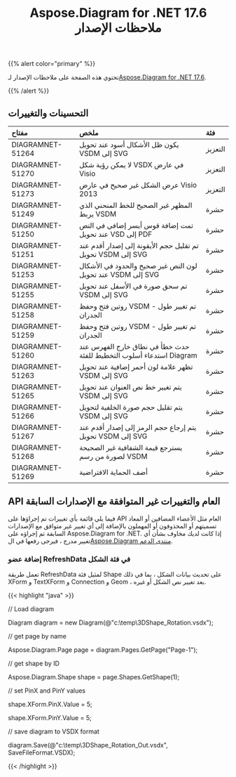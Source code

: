 ﻿---
title: Aspose.Diagram for .NET 17.6 ملاحظات الإصدار
type: docs
weight: 70
url: /ar/net/aspose-diagram-for-net-17-6-release-notes/
---
{{% alert color="primary" %}} 

 تحتوي هذه الصفحة على ملاحظات الإصدار لـ[Aspose.Diagram for .NET 17.6](https://www.nuget.org/packages/Aspose.Diagram/17.6.0).

{{% /alert %}} 
## **التحسينات والتغييرات**

|**مفتاح**|**ملخص**|**فئة**|
|:- |:- |:- |
|DIAGRAMNET-51264|يكون ظل الأشكال أسود عند تحويل VSDM إلى SVG|التعزيز|
|DIAGRAMNET-51270|لا يمكن رؤية شكل VSDX في عارض Visio|التعزيز|
|DIAGRAMNET-51273|عرض الشكل غير صحيح في عارض Visio 2013|التعزيز|
|DIAGRAMNET-51249|المظهر غير الصحيح للخط المنحني الذي يربط VSDM|حشرة|
|DIAGRAMNET-51250|تمت إضافة قوس أيسر إضافي في النص عند تحويل VSD إلى PDF|حشرة|
|DIAGRAMNET-51251|تم تقليل حجم الأيقونة إلى إصدار أقدم عند تحويل VSDM إلى SVG|حشرة|
|DIAGRAMNET-51253|لون النص غير صحيح والحدود في الأشكال عند تحويل VSDM إلى SVG|حشرة|
|DIAGRAMNET-51255|تم سحق صورة في الأسفل عند تحويل VSDM إلى SVG|حشرة|
|DIAGRAMNET-51258|روتين فتح وحفظ VSDM - تم تغيير طول الجدران|حشرة|
|DIAGRAMNET-51259|روتين فتح وحفظ VSDM - تم تغيير طول الجدران|حشرة|
|DIAGRAMNET-51260|حدث خطأ في نطاق خارج الفهرس عند استدعاء أسلوب التخطيط للفئة Diagram|حشرة|
|DIAGRAMNET-51263|تظهر علامة لون أحمر إضافية عند تحويل VSDM إلى SVG|حشرة|
|DIAGRAMNET-51265|يتم تغيير خط نص العنوان عند تحويل VSDM إلى SVG|حشرة|
|DIAGRAMNET-51266|يتم تقليل حجم صورة الخلفية لتحويل VSDM إلى SVG|حشرة|
|DIAGRAMNET-51267|يتم إرجاع حجم الرمز إلى إصدار أقدم عند تحويل VSDM إلى SVG|حشرة|
|DIAGRAMNET-51268|يسترجع قيمة الشفافية غير الصحيحة لصورة من رسم VSDM|حشرة|
|DIAGRAMNET-51269|أضف الحماية الافتراضية|حشرة|
## **API العام والتغييرات غير المتوافقة مع الإصدارات السابقة**
فيما يلي قائمة بأي تغييرات تم إجراؤها على API العام مثل الأعضاء المضافين أو المعاد تسميتهم أو المحذوفون أو المهملون بالإضافة إلى أي تغيير غير متوافق مع الإصدارات السابقة تم إجراؤه على Aspose.Diagram for .NET. إذا كانت لديك مخاوف بشأن أي تغيير مدرج ، فيرجى رفعها في ال[Aspose.Diagram منتدى الدعم](https://forum.aspose.com/c/diagram/17).
### **إضافة عضو RefreshData في فئة الشكل**
تعمل طريقة RefreshData لمثيل فئة Shape على تحديث بيانات الشكل ، بما في ذلك XForm و TextXForm و Connection و Geom ، بعد تغيير نص الشكل أو غيره.

{{< highlight "java" >}}

 // Load diagram

Diagram diagram = new Diagram(@"c:\temp\3DShape_Rotation.vsdx");

// get page by name

Aspose.Diagram.Page page = diagram.Pages.GetPage("Page-1");

// get shape by ID

Aspose.Diagram.Shape shape = page.Shapes.GetShape(1);

// set PinX and PinY values

shape.XForm.PinX.Value = 5;

shape.XForm.PinY.Value = 5;

// save diagram to VSDX format

diagram.Save(@"c:\temp\3DShape_Rotation_Out.vsdx", SaveFileFormat.VSDX);

{{< /highlight >}}
